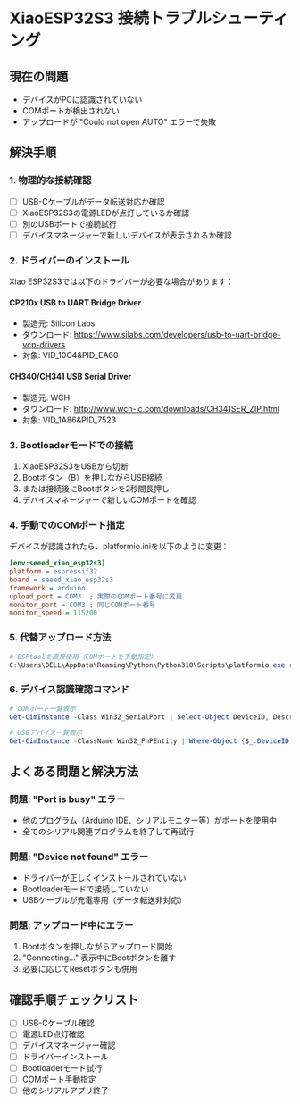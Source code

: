 # XiaoESP32S3 接続トラブルシューティング

## 現在の問題
- デバイスがPCに認識されていない
- COMポートが検出されない
- アップロードが "Could not open AUTO" エラーで失敗

## 解決手順

### 1. 物理的な接続確認
- [ ] USB-Cケーブルがデータ転送対応か確認
- [ ] XiaoESP32S3の電源LEDが点灯しているか確認
- [ ] 別のUSBポートで接続試行
- [ ] デバイスマネージャーで新しいデバイスが表示されるか確認

### 2. ドライバーのインストール
Xiao ESP32S3では以下のドライバーが必要な場合があります：

#### CP210x USB to UART Bridge Driver
- 製造元: Silicon Labs
- ダウンロード: https://www.silabs.com/developers/usb-to-uart-bridge-vcp-drivers
- 対象: VID_10C4&PID_EA60

#### CH340/CH341 USB Serial Driver  
- 製造元: WCH
- ダウンロード: http://www.wch-ic.com/downloads/CH341SER_ZIP.html
- 対象: VID_1A86&PID_7523

### 3. Bootloaderモードでの接続
1. XiaoESP32S3をUSBから切断
2. Bootボタン（B）を押しながらUSB接続
3. または接続後にBootボタンを2秒間長押し
4. デバイスマネージャーで新しいCOMポートを確認

### 4. 手動でのCOMポート指定
デバイスが認識されたら、platformio.iniを以下のように変更：

```ini
[env:seeed_xiao_esp32s3]
platform = espressif32
board = seeed_xiao_esp32s3
framework = arduino
upload_port = COM3  ; 実際のCOMポート番号に変更
monitor_port = COM3 ; 同じCOMポート番号
monitor_speed = 115200
```

### 5. 代替アップロード方法
```powershell
# ESPtoolを直接使用（COMポートを手動指定）
C:\Users\DELL\AppData\Roaming\Python\Python310\Scripts\platformio.exe run --target upload --upload-port COM3
```

### 6. デバイス認識確認コマンド
```powershell
# COMポート一覧表示
Get-CimInstance -Class Win32_SerialPort | Select-Object DeviceID, Description

# USBデバイス一覧表示
Get-CimInstance -ClassName Win32_PnPEntity | Where-Object {$_.DeviceID -match "USB.*VID_"}
```

## よくある問題と解決方法

### 問題: "Port is busy" エラー
- 他のプログラム（Arduino IDE、シリアルモニター等）がポートを使用中
- 全てのシリアル関連プログラムを終了して再試行

### 問題: "Device not found" エラー  
- ドライバーが正しくインストールされていない
- Bootloaderモードで接続していない
- USBケーブルが充電専用（データ転送非対応）

### 問題: アップロード中にエラー
1. Bootボタンを押しながらアップロード開始
2. "Connecting..." 表示中にBootボタンを離す
3. 必要に応じてResetボタンも併用

## 確認手順チェックリスト
- [ ] USB-Cケーブル確認
- [ ] 電源LED点灯確認  
- [ ] デバイスマネージャー確認
- [ ] ドライバーインストール
- [ ] Bootloaderモード試行
- [ ] COMポート手動指定
- [ ] 他のシリアルアプリ終了